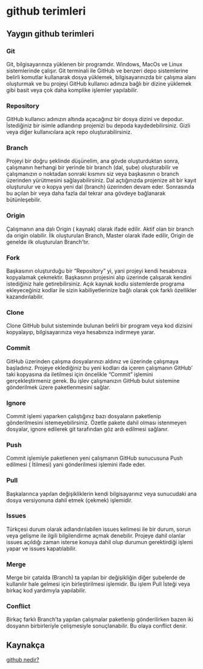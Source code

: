 # github terimleri
## Yaygın github terimleri

### Git
Git, bilgisayarınıza yüklenen bir programdır. Windows, MacOs ve Linux sistemlerinde çalışır. Git terminali ile GitHub ve benzeri depo sistemlerine belirli komutlar kullanarak dosya yüklemek, bilgisayarınızda bir çalışma alanı oluşturmak ve bu projeyi GitHub kullanıcı adınıza bağlı bir dizine yüklemek gibi basit veya çok daha komplike işlemler yapılabilir.

### Repository
GitHub kullanıcı adınızın altında açacağınız bir dosya dizini ve depodur. İstediğiniz bir isimle adlandırıp projenizi bu depoda kaydedebilirsiniz. Gizli veya diğer kullanıcılara açık repo oluşturabilirsiniz.

### Branch
Projeyi bir doğru şeklinde düşünelim, ana gövde oluşturduktan sonra, çalışmanın herhangi bir yerinde bir branch (dal, şube) oluşturabilir ve çalışmanızın o noktadan sonraki kısmını siz veya başkasının o branch üzerinden yürütmesini sağlayabilirsiniz.
Dal açtığınızda projenize ait bir kayıt oluşturulur ve o kopya yeni dal (branch) üzerinden devam eder. Sonrasında bu açılan bir veya daha fazla dal tekrar ana gövdeye bağlanarak bütünleşebilir.

### Origin
Çalışmanın ana dalı Origin ( kaynak) olarak ifade edilir. Aktif olan bir branch da origin olabilir.  İlk oluşturulan Branch, Master olarak ifade edilir, Origin de genelde ilk oluşturulan Branch’tır.

### Fork
Başkasının oluşturduğu bir “Repository” yi, yani projeyi kendi hesabınıza kopyalamak çekmektir. Başkasının projesini alıp üzerinde çalışarak kendini istediğiniz hale getirebilirsiniz. Açık kaynak kodlu sistemlerde programa ekleyeceğiniz kodlar ile sizin kabiliyetlerinize bağlı olarak çok farklı özellikler kazandırılabilir.

### Clone
Clone GitHub bulut sisteminde bulunan belirli bir program veya kod dizisini kopyalayıp, bilgisayarınıza veya hesabınıza indirmeye yarar.

### Commit
GitHub üzerinden çalışma dosyalarınızı aldınız ve üzerinde çalışmaya başladınız. Projeye eklediğiniz bu yeni kodları da içeren çalışmanın GitHub’ taki kopyasına da iletilmesi için öncelikle “Commit” işlemini gerçekleştirmeniz gerek. Bu işlev çalışmanızın GitHub bulut sistemine gönderilmek üzere paketlenmesini sağlar.

### Ignore  
Commit işlemi yaparken çalıştığınız bazı dosyaların paketlenip gönderilmesini istemeyebilirsiniz. Özetle pakete dahil olması istenmeyen dosyalar, ignore edilerek git tarafından göz ardı edilmesi sağlanır.

### Push
Commit işlemiyle paketlenen yeni çalışmanın GitHub sunucusuna Push edilmesi ( İtilmesi) yani gönderilmesi işlemini ifade eder.

### Pull
Başkalarınca yapılan değişikliklerin kendi bilgisayarınız veya sunucudaki ana dosya versiyonuna dahil etmek (çekmek) işlemidir.

### Issues
Türkçesi durum olarak adlandırılabilen issues kelimesi ile bir durum, sorun veya gelişme ile ilgili bilgilendirme açmak denebilir. Projeye dahil olanlar issues açıldığı zaman isterse konuya dahil olup durumun gerektirdiği işlemi yapar ve issues kapatılabilir.

### Merge
Merge bir çatalda (Branch) ta yapılan bir değişikliğin diğer şubelerde de kullanılır hale gelmesi için birleştirilmesi işlemidir. Bu işlem Pull İsteği veya birkaç kod yardımıyla yapılabilir.

### Conflict
Birkaç farklı Branch’ta yapılan çalışmalar paketlenip gönderilirken bazen iki dosyanın birbirleriyle çelişmesiyle sonuçlanabilir. Bu olaya conflict denir.

## Kaynakça
[github nedir?](https://www.hosting.com.tr/blog/github-nedir/)